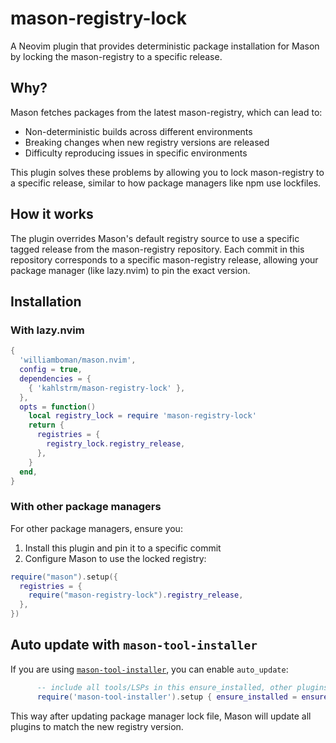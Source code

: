 # mason-registry-lock

A Neovim plugin that provides deterministic package installation for Mason by locking the mason-registry to a specific release.

## Why?

Mason fetches packages from the latest mason-registry, which can lead to:

- Non-deterministic builds across different environments
- Breaking changes when new registry versions are released
- Difficulty reproducing issues in specific environments

This plugin solves these problems by allowing you to lock mason-registry to a specific release, similar to how package managers like npm use lockfiles.

## How it works

The plugin overrides Mason's default registry source to use a specific tagged release from the mason-registry repository. Each commit in this repository corresponds to a specific mason-registry release, allowing your package manager (like lazy.nvim) to pin the exact version.

## Installation

### With lazy.nvim

```lua
{
  'williamboman/mason.nvim',
  config = true,
  dependencies = {
    { 'kahlstrm/mason-registry-lock' },
  },
  opts = function()
    local registry_lock = require 'mason-registry-lock'
    return {
      registries = {
        registry_lock.registry_release,
      },
    }
  end,
}
```

### With other package managers

For other package managers, ensure you:

1. Install this plugin and pin it to a specific commit
2. Configure Mason to use the locked registry:

```lua
require("mason").setup({
  registries = {
    require("mason-registry-lock").registry_release,
  },
})
```

## Auto update with `mason-tool-installer`

If you are using [`mason-tool-installer`](https://github.com/WhoIsSethDaniel/mason-tool-installer.nvim),
you can enable `auto_update`:

```lua
      -- include all tools/LSPs in this ensure_installed, other plugins such as mason-lspconfig don't support `auto_update`
      require('mason-tool-installer').setup { ensure_installed = ensure_installed, auto_update = true }
```

This way after updating package manager lock file, Mason will update all plugins to match the new registry version.

